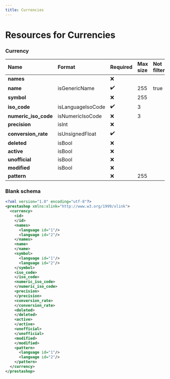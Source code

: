 ```yaml
---
title: Currencies
---
```


# Resources for Currencies

### Currency

|         Name         |      Format       | Required | Max size | Not filterable | Description |
| :------------------- | :---------------- | :------- | :------- | :------------- | :---------- |
| **names**            |                   | ❌        |          |                |             |
| **name**             | isGenericName     | ✔️       | 255      | true           |             |
| **symbol**           |                   | ❌        | 255      |                |             |
| **iso_code**         | isLanguageIsoCode | ✔️       | 3        |                |             |
| **numeric_iso_code** | isNumericIsoCode  | ❌        | 3        |                |             |
| **precision**        | isInt             | ❌        |          |                |             |
| **conversion_rate**  | isUnsignedFloat   | ✔️       |          |                |             |
| **deleted**          | isBool            | ❌        |          |                |             |
| **active**           | isBool            | ❌        |          |                |             |
| **unofficial**       | isBool            | ❌        |          |                |             |
| **modified**         | isBool            | ❌        |          |                |             |
| **pattern**          |                   | ❌        | 255      |                |             |


### Blank schema

```xml
<?xml version="1.0" encoding="utf-8"?>
<prestashop xmlns:xlink="http://www.w3.org/1999/xlink">
  <currency>
    <id>
    </id>
    <names>
      <language id="1"/>
      <language id="2"/>
    </names>
    <name>
    </name>
    <symbol>
      <language id="1"/>
      <language id="2"/>
    </symbol>
    <iso_code>
    </iso_code>
    <numeric_iso_code>
    </numeric_iso_code>
    <precision>
    </precision>
    <conversion_rate>
    </conversion_rate>
    <deleted>
    </deleted>
    <active>
    </active>
    <unofficial>
    </unofficial>
    <modified>
    </modified>
    <pattern>
      <language id="1"/>
      <language id="2"/>
    </pattern>
  </currency>
</prestashop>
```

